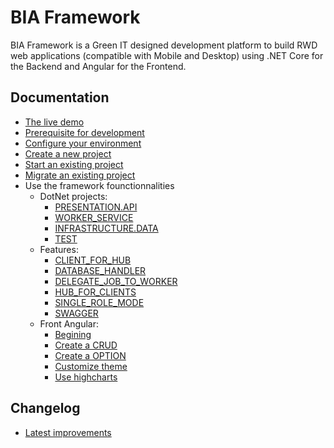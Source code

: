 # BIA Framework

BIA Framework is a Green IT designed development platform to build RWD web applications (compatible with Mobile and Desktop) using .NET Core for the Backend and Angular for the Frontend. 

## Documentation
* [The live demo](./App/Index.html)
* [Prerequisite for development](./PREREQUISITE.md)
* [Configure your environment](./CONFIGURE_YOUR_DEV_ENVIRONMENT.md)
* [Create a new project](./Docs/NEW_PROJECT.md)
* [Start an existing project](./Docs/START_EXISTING_PROJECT.md)
* [Migrate an existing project](./Docs/MIGRATION.md)
* Use the framework founctionnalities
  * DotNet projects:
    * [PRESENTATION.API](./Projects/01-PRESENTATION.API.md)
    * [WORKER_SERVICE](./Projects/01-WORKER_SERVICE.md)
    * [INFRASTRUCTURE.DATA](./Projects/04-INFRASTRUCTURE.DATA.md)
    * [TEST](./Projects/99-TEST.md)
  * Features:
    * [CLIENT_FOR_HUB](./Features/CLIENT_FOR_HUB.md)
    * [DATABASE_HANDLER](./Features/DATABASE_HANDLER.md)
    * [DELEGATE_JOB_TO_WORKER](./Features/DELEGATE_JOB_TO_WORKER.md)
    * [HUB_FOR_CLIENTS](./Features/HUB_FOR_CLIENTS.md)
    * [SINGLE_ROLE_MODE](./Features/SINGLE_ROLE_MODE.md)
    * [SWAGGER](./Features/SWAGGER.md)
  * Front Angular:
    * [Begining](./Front/BEGINING.md)
    * [Create a CRUD](./FRONT/CRUD_UNIVERSAL_MODE.md)
    * [Create a OPTION](./FRONT/OPTION.md)
    * [Customize theme](./FRONT/CUSTOMIZE_THEME.md)
    * [Use highcharts](./FRONT/HIGHCHARTS.md)
## Changelog
* [Latest improvements](./CHANGELOG.md)